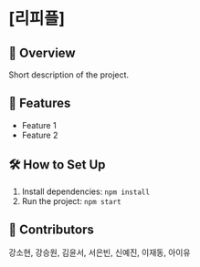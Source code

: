 # [리피플]
## 📌 Overview
Short description of the project.
## 🚀 Features
- Feature 1
- Feature 2
## 🛠 How to Set Up
1. Install dependencies: `npm install`
2. Run the project: `npm start`
## 👥 Contributors
강소현, 강승원, 김윤서, 서은빈, 신예진, 이재동, 아이유
